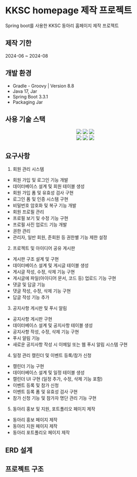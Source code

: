 # KKSC homepage 제작 프로젝트

Spring boot를 사용한 KKSC 동아리 홈페이지 제작 프로젝트

## 제작 기한

2024-06 ~ 2024-08

## 개발 환경

- Gradle - Groovy | Version 8.8
- Java 17, Jar
- Spring Boot 3.3.1
- Packaging Jar

## 사용 기술 스택

<div align=center>
  <img src="https://img.shields.io/badge/html5-E34F26?style=for-the-badge&logo=html5&logoColor=white"/>
  <img src="https://img.shields.io/badge/css-1572B6?style=for-the-badge&logo=css3&logoColor=white"/>
  <img src="https://img.shields.io/badge/javascript-F7DF1E?style=for-the-badge&logo=javascript&logoColor=black"/>
</div>
<div align=center>
  <img src="https://img.shields.io/badge/java-007396?style=for-the-badge&logo=java&logoColor=white"> 
  <img src="https://img.shields.io/badge/springboot-6DB33F?style=for-the-badge&logo=springboot&logoColor=white"/>
  <img src="https://img.shields.io/badge/mysql-4479A1?style=for-the-badge&logo=mysql&logoColor=white"/>
</div>
  

## 요구사항

1. 회원 관리 시스템

- 회원 가입 및 로그인 기능 개발
- 데이터베이스 설계 및 회원 테이블 생성
- 회원 가입 폼 및 유효성 검사 구현
- 로그인 폼 및 인증 시스템 구현
- 비밀번호 암호화 및 복구 기능 개발
- 회원 프로필 관리
- 프로필 보기 및 수정 기능 구현
- 프로필 사진 업로드 기능 개발
- 권한 관리
- 관리자, 일반 회원, 준회원 등 권한별 기능 제한 설정

2. 프로젝트 및 아이디어 공유 게시판

- 게시판 구조 설계 및 구현
- 데이터베이스 설계 및 게시글 테이블 생성
- 게시글 작성, 수정, 삭제 기능 구현
- 게시글에 파일(아이디어 문서, 코드 등) 업로드 기능 구현
- 댓글 및 답글 기능
- 댓글 작성, 수정, 삭제 기능 구현
- 답글 작성 기능 추가

3. 공지사항 게시판 및 푸시 알림

- 공지사항 게시판 구현
- 데이터베이스 설계 및 공지사항 테이블 생성
- 공지사항 작성, 수정, 삭제 기능 구현
- 푸시 알림 기능
- 새로운 공지사항 작성 시 이메일 또는 웹 푸시 알림 시스템 구현

4. 일정 관리 캘린더 및 이벤트 등록/참가 신청

- 캘린더 기능 구현
- 데이터베이스 설계 및 일정 테이블 생성
- 캘린더 UI 구현 (일정 추가, 수정, 삭제 기능 포함)
- 이벤트 등록 및 참가 신청
- 이벤트 등록 폼 및 유효성 검사 구현
- 참가 신청 기능 및 참가자 명단 관리 기능 구현

5. 동아리 홍보 및 지원, 포트폴리오 페이지 제작

- 동아리 홍보 페이지 제작
- 동아리 지원 페이지 제작
- 동아리 포트폴리오 페이지 제작

## ERD 설계

## 프로젝트 구조


